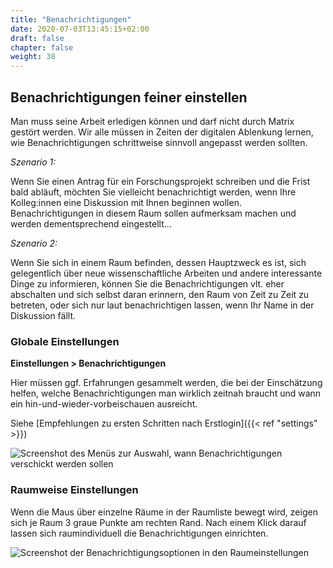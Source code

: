 ```yaml
---
title: "Benachrichtigungen"
date: 2020-07-03T13:45:15+02:00
draft: false
chapter: false
weight: 38
---
```

## Benachrichtigungen feiner einstellen

Man muss seine Arbeit erledigen können und darf nicht durch Matrix gestört werden. Wir alle müssen in Zeiten der digitalen Ablenkung lernen, wie Benachrichtigungen schrittweise sinnvoll angepasst werden sollten.

*Szenario 1:*

Wenn Sie einen Antrag für ein Forschungsprojekt schreiben und die Frist bald abläuft, möchten Sie vielleicht benachrichtigt werden, wenn Ihre Kolleg:innen eine Diskussion mit Ihnen beginnen wollen. Benachrichtigungen in diesem Raum sollen aufmerksam machen und werden dementsprechend eingestellt...

*Szenario 2:*

Wenn Sie sich in einem Raum befinden, dessen Hauptzweck es ist, sich gelegentlich über neue wissenschaftliche Arbeiten und andere interessante Dinge zu informieren, können Sie die Benachrichtigungen vlt. eher abschalten und sich selbst daran erinnern, den Raum von Zeit zu Zeit zu betreten, oder sich nur laut benachrichtigen lassen, wenn Ihr Name in der Diskussion fällt.

### Globale Einstellungen

**Einstellungen > Benachrichtigungen**

Hier müssen ggf. Erfahrungen gesammelt werden, die bei der Einschätzung helfen, welche Benachrichtigungen man wirklich zeitnah braucht und wann ein hin-und-wieder-vorbeischauen ausreicht.

Siehe [Empfehlungen zu ersten Schritten nach Erstlogin]({{< ref "settings" >}})

![Screenshot des Menüs zur Auswahl, wann Benachrichtigungen verschickt werden sollen](/images/notifications2.webp)

### Raumweise Einstellungen

Wenn die Maus über einzelne Räume in der Raumliste bewegt wird, zeigen sich je Raum 3 graue Punkte am rechten Rand. Nach einem Klick darauf lassen sich raumindividuell die Benachrichtigungen einrichten.

![Screenshot der Benachrichtigungsoptionen in den Raumeinstellungen](/images/notification-rooms.webp)


